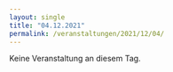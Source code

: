 ```yaml
---
layout: single
title: "04.12.2021"
permalink: /veranstaltungen/2021/12/04/
---
```


Keine Veranstaltung an diesem Tag.
